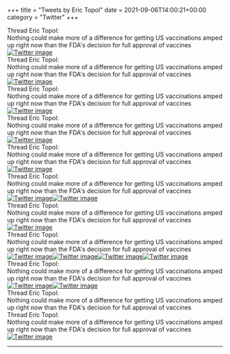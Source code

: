 +++
title = "Tweets by Eric Topol" 
date = 2021-09-06T14:00:21+00:00
category = "Twitter"
+++
<div class="tweet"> 
<div class="profile"> 
Thread Eric Topol: 
</div> 
<div class="tweet-content">Nothing could make more of a difference for getting US vaccinations amped up right now than the FDA's decision for full approval of vaccines</div></div><a href="E-m2h0zVUAkRyiY.jpg"  ><img src="E-m2h0zVUAkRyiY.jpg" alt="Twitter image" ></img></a><div class="tweet"> 
<div class="profile"> 
Thread Eric Topol: 
</div> 
<div class="tweet-content">Nothing could make more of a difference for getting US vaccinations amped up right now than the FDA's decision for full approval of vaccines</div></div><a href="E-m8pDLVIAgGpSn.png"  ><img src="E-m8pDLVIAgGpSn.png" alt="Twitter image" ></img></a><div class="tweet"> 
<div class="profile"> 
Thread Eric Topol: 
</div> 
<div class="tweet-content">Nothing could make more of a difference for getting US vaccinations amped up right now than the FDA's decision for full approval of vaccines</div></div><a href="E-nIq1XVUAAT3jt.jpg"  ><img src="E-nIq1XVUAAT3jt.jpg" alt="Twitter image" ></img></a><div class="tweet"> 
<div class="profile"> 
Thread Eric Topol: 
</div> 
<div class="tweet-content">Nothing could make more of a difference for getting US vaccinations amped up right now than the FDA's decision for full approval of vaccines</div></div><a href="E-nLhi3UYAUhWuN.jpg"  ><img src="E-nLhi3UYAUhWuN.jpg" alt="Twitter image" ></img></a><div class="tweet"> 
<div class="profile"> 
Thread Eric Topol: 
</div> 
<div class="tweet-content">Nothing could make more of a difference for getting US vaccinations amped up right now than the FDA's decision for full approval of vaccines</div></div><a href="E-ne6tFVgAAZ_jI.jpg"  ><img src="E-ne6tFVgAAZ_jI.jpg" alt="Twitter image" ></img></a><div class="tweet"> 
<div class="profile"> 
Thread Eric Topol: 
</div> 
<div class="tweet-content">Nothing could make more of a difference for getting US vaccinations amped up right now than the FDA's decision for full approval of vaccines</div></div><a href="E-nk8LGUcAEdEwq.jpg"  ><img src="E-nk8LGUcAEdEwq.jpg" alt="Twitter image" ></img></a><a href="E-nku-EVUAIAR3n.jpg"  ><img src="E-nku-EVUAIAR3n.jpg" alt="Twitter image" ></img></a><div class="tweet"> 
<div class="profile"> 
Thread Eric Topol: 
</div> 
<div class="tweet-content">Nothing could make more of a difference for getting US vaccinations amped up right now than the FDA's decision for full approval of vaccines</div></div><a href="E-nnfjnUYAYcJuB.jpg"  ><img src="E-nnfjnUYAYcJuB.jpg" alt="Twitter image" ></img></a><div class="tweet"> 
<div class="profile"> 
Thread Eric Topol: 
</div> 
<div class="tweet-content">Nothing could make more of a difference for getting US vaccinations amped up right now than the FDA's decision for full approval of vaccines</div></div><a href="E-nvAfbVcAQ3NEU.jpg"  ><img src="E-nvAfbVcAQ3NEU.jpg" alt="Twitter image" ></img></a><a href="E-nvCW4UcAEESh6.jpg"  ><img src="E-nvCW4UcAEESh6.jpg" alt="Twitter image" ></img></a><a href="E-nvDs7VQAEqN8p.jpg"  ><img src="E-nvDs7VQAEqN8p.jpg" alt="Twitter image" ></img></a><a href="E-nvFO6UUAEjGAm.jpg"  ><img src="E-nvFO6UUAEjGAm.jpg" alt="Twitter image" ></img></a><div class="tweet"> 
<div class="profile"> 
Thread Eric Topol: 
</div> 
<div class="tweet-content">Nothing could make more of a difference for getting US vaccinations amped up right now than the FDA's decision for full approval of vaccines</div></div><a href="E-n2zl8VgAI2HRL.jpg"  ><img src="E-n2zl8VgAI2HRL.jpg" alt="Twitter image" ></img></a><a href="E-n21gVVkAUXuBF.jpg"  ><img src="E-n21gVVkAUXuBF.jpg" alt="Twitter image" ></img></a><div class="tweet"> 
<div class="profile"> 
Thread Eric Topol: 
</div> 
<div class="tweet-content">Nothing could make more of a difference for getting US vaccinations amped up right now than the FDA's decision for full approval of vaccines</div></div><div class="tweet"> 
<div class="profile"> 
Thread Eric Topol: 
</div> 
<div class="tweet-content">Nothing could make more of a difference for getting US vaccinations amped up right now than the FDA's decision for full approval of vaccines</div></div><a href="E-oZhSjUcAEt02T.jpg"  ><img src="E-oZhSjUcAEt02T.jpg" alt="Twitter image" ></img></a>

---
